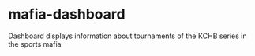 # mafia-dashboard
Dashboard displays information about tournaments of the КCHB series in the sports mafia
